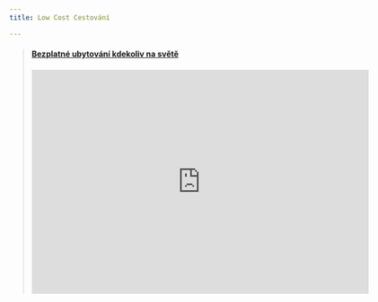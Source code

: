 ```yaml
---
title: Low Cost Cestování

---
```

<blockquote class="embedly-card"><h4><a href="https://www.couchsurfing.com/">  Bezplatné ubytování kdekoliv na světě </a></h4>
<blockquote class="embedly-card"><h4><a href="https://www.couchsurfing.com/">  </a>
</blockquote>
<iframe src="https://www.couchsurfing.com/" style="border:0px #ffffff none;" name="myiFrame" scrolling="no" frameborder="1" marginheight="0px" marginwidth="0px" height="400px" width="600px" allowfullscreen></iframe>
<p>
